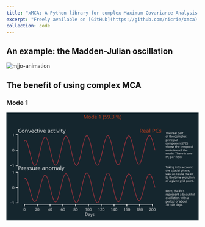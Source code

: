 ```yaml
---
title: "xMCA: A Python library for complex Maximum Covariance Analysis in Xarray"
excerpt: "Freely available on [GitHub](https://github.com/nicrie/xmca). <br/><img src='/images/xmca/mjo.gif'>"
collection: code
---
```


## An example: the Madden-Julian oscillation

![mjjo-animation](/images/xmca/mjo.gif)

## The benefit of using complex MCA

### Mode 1

![mode1-real-pcs](/images/xmca/mode1-real-pcs.jpg)
